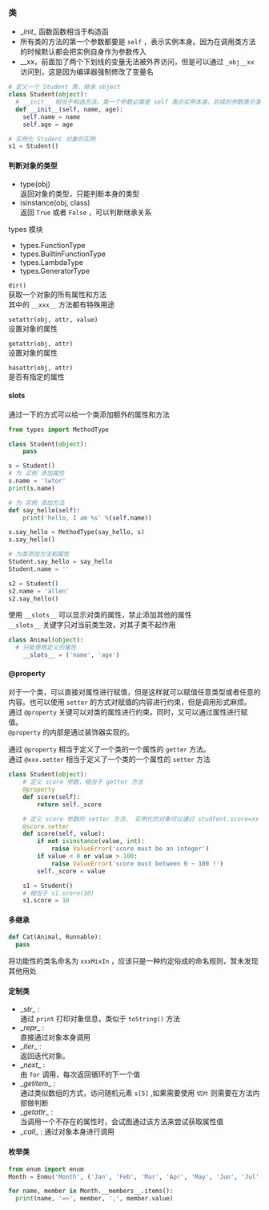 ### 类
- \__init__ 函数函数相当于构造函  
- 所有类的方法的第一个参数都要是 `self` ，表示实例本身。因为在调用类方法的时候默认都会把实例自身作为参数传入
- \__xx，前面加了两个下划线的变量无法被外界访问，但是可以通过 `_obj__xx` 访问到，这是因为编译器强制修改了变量名    

```python
# 定义一个 Student 类，继承 object
class Student(object):
  # __init__ 相当于构造方法，第一个参数必需是 self 表示实例本身，后续的参数表示类的成员变量
  def __init__(self, name, age):
    self.name = name
    self.age = age

# 实例化 Student 对象的实例
s1 = Student()
```

#### 判断对象的类型
- type(obj)  
  返回对象的类型，只能判断本身的类型
- isinstance(obj, class)  
  返回 `True` 或者 `False` ，可以判断继承关系

types 模块
- types.FunctionType
- types.BuiltinFunctionType
- types.LambdaType
- types.GeneratorType

`dir()`  
获取一个对象的所有属性和方法  
其中的 `__xxx__` 方法都有特殊用途

`setattr(obj, attr, value)`  
设置对象的属性

`getattr(obj, attr)`  
设置对象的属性  

`hasattr(obj, attr)`  
是否有指定的属性  

#### __slots__
通过一下的方式可以给一个类添加额外的属性和方法  
```python
from types import MethodType

class Student(object):
    pass

s = Student()
# 为 实例 添加属性
s.name = 'lwtor'
print(s.name)

# 为 实例 添加方法
def say_hello(self):
    print('hello, I am %s' %(self.name))

s.say_hello = MethodType(say_hello, s)
s.say_hello()

# 为类添加方法和属性
Student.say_hello = say_hello
Student.name = ''

s2 = Student()
s2.name = 'allen'
s2.say_hello()
```

使用 `__slots__` 可以显示对类的属性，禁止添加其他的属性  
 `__slots__` 关键字只对当前类生效，对其子类不起作用
```python
class Animal(object):
  # 只能使用定义的属性
    __slots__ = ('name', 'age')
```

#### @property
对于一个类，可以直接对属性进行赋值，但是这样就可以赋值任意类型或者任意的内容。也可以使用 `setter` 的方式对赋值的内容进行约束，但是调用形式麻烦。  
通过 `@property` 关键可以对类的属性进行约束。同时，又可以通过属性进行赋值。  
 `@property` 的内部是通过装饰器实现的。  

通过 `@property` 相当于定义了一个类的一个属性的 `getter` 方法。  
通过 `@xxx.setter` 相当于定义了一个类的一个属性的 `setter` 方法  

```python
class Student(object):
    # 定义 score 参数，相当于 getter 方法
    @property
    def score(self):
        return self._score

    # 定义 score 参数的 setter 方法， 实例化的对象可以通过 studfent.score=xx 进行调用
    @score.setter
    def score(self, value):
        if not isinstance(value, int):
            raise ValueError('score must be an integer')
        if value < 0 or value > 100:
            raise ValueError('score must between 0 ~ 100 !')
        self._score = value

    s1 = Student()
    # 相当于 s1.score(10)
    s1.score = 10
```

#### 多继承
```python
def Cat(Animal, Runnable):
  pass
```

将功能性的类名命名为 `xxxMixIn` ，应该只是一种约定俗成的命名规则，暂未发现其他用处

#### 定制类
- \__str__ :  
  通过 `print` 打印对象信息，类似于 `toString()` 方法
- \__repr__ :  
  直接通过对象本身调用
- \__iter__ :  
  返回迭代对象。
- \__next__ :  
  由 `for` 调用，每次返回循环的下一个值
- \__getitem__ :  
  通过类似数组的方式，访问随机元素 `s[5]` ,如果需要使用 `切片` 则需要在方法内部做判断
- \__getattr__ :  
  当调用一个不存在的属性时，会试图通过该方法来尝试获取属性值
- \__call__ :
  通过对象本身进行调用

#### 枚举类
```python
from enum import enum
Month = Enmu('Month', ('Jan', 'Feb', 'Mar', 'Apr', 'May', 'Jun', 'Jul', 'Aug', 'Sep', 'Oct', 'Nov', 'Dec'))

for name, member in Month.__members__.items():
  print(name, '=>', member, ',', member.value)
```
